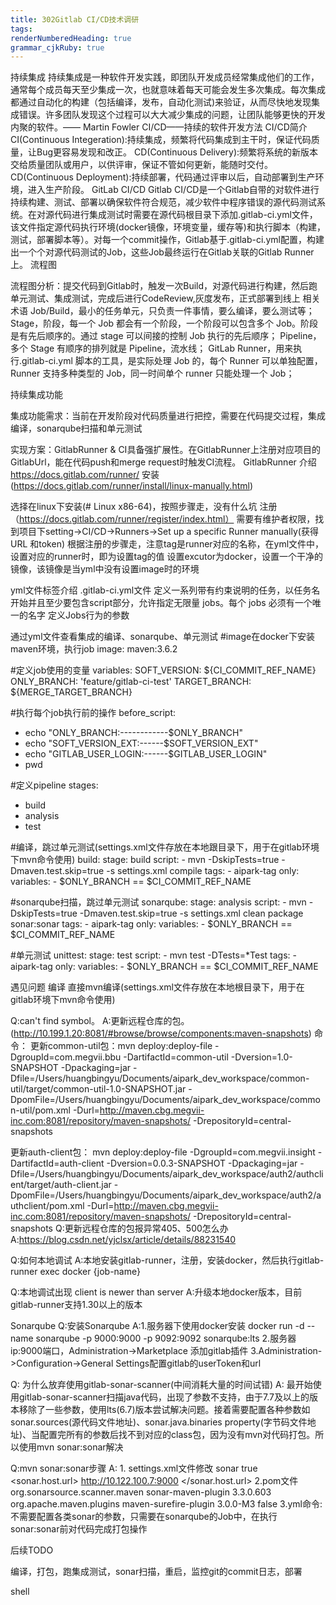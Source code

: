 ```yaml
---
title: 302Gitlab CI/CD技术调研
tags: 
renderNumberedHeading: true
grammar_cjkRuby: true
---
```


持续集成
持续集成是一种软件开发实践，即团队开发成员经常集成他们的工作，通常每个成员每天至少集成一次，也就意味着每天可能会发生多次集成。每次集成都通过自动化的构建（包括编译，发布，自动化测试)来验证，从而尽快地发现集成错误。许多团队发现这个过程可以大大减少集成的问题，让团队能够更快的开发内聚的软件。—— Martin Fowler
CI/CD——持续的软件开发方法
CI/CD简介
CI(Continuous Integeration):持续集成，频繁将代码集成到主干时，保证代码质量，让Bug更容易发现和改正。
CD(Continuous Delivery):频繁将系统的新版本交给质量团队或用户，以供评审，保证不管如何更新，能随时交付。
CD(Continuous Deployment):持续部署，代码通过评审以后，自动部署到生产环境，进入生产阶段。
GitLab CI/CD
    Gitlab CI/CD是一个Gitlab自带的对软件进行持续构建、测试、部署以确保软件符合规范，减少软件中程序错误的源代码测试系统。在对源代码进行集成测试时需要在源代码根目录下添加.gitlab-ci.yml文件，该文件指定源代码执行环境(docker镜像，环境变量，缓存等)和执行脚本（构建，测试，部署脚本等）。对每一个commit操作，Gitlab基于.gitlab-ci.yml配置，构建出一个个对源代码测试的Job，这些Job最终运行在Gitlab关联的Gitlab Runner上。
流程图

 流程图分析：提交代码到Gitlab时，触发一次Build，对源代码进行构建，然后跑单元测试、集成测试，完成后进行CodeReview,灰度发布，正式部署到线上
相关术语
Job/Build，最小的任务单元，只负责一件事情，要么编译，要么测试等；
Stage，阶段，每一个 Job 都会有一个阶段，一个阶段可以包含多个 Job。阶段是有先后顺序的。通过 stage 可以间接的控制 Job 执行的先后顺序；
Pipeline，多个 Stage 有顺序的排列就是 Pipeline，流水线；
GitLab Runner，用来执行.gitlab-ci.yml 脚本的工具，是实际处理 Job 的，每个 Runner 可以单独配置，Runner 支持多种类型的 Job，同一时间单个 runner 只能处理一个 Job；
    
持续集成功能

集成功能需求：当前在开发阶段对代码质量进行把控，需要在代码提交过程，集成编译，sonarqube扫描和单元测试

实现方案：GitlabRunner & CI具备强扩展性。在GitlabRunner上注册对应项目的GitlabUrl，能在代码push和merge request时触发CI流程。
GitlabRunner
介绍
https://docs.gitlab.com/runner/
安装 
(https://docs.gitlab.com/runner/install/linux-manually.html)


选择在linux下安装(# Linux x86-64)，按照步骤走，没有什么坑
注册
（https://docs.gitlab.com/runner/register/index.html）
需要有维护者权限，找到项目下setting->CI/CD->Runners->Set up a specific Runner manually(获得URL 和token)
根据注册的步骤走，注意tag是runner对应的名称，在yml文件中，设置对应的runner时，即为设置tag的值
设置excutor为docker，设置一个干净的镜像，该镜像是当yml中没有设置image时的环境

yml文件标签介绍
.gitlab-ci.yml文件
    定义一系列带有约束说明的任务，以任务名开始并且至少要包含script部分，允许指定无限量 jobs。每个 jobs 必须有一个唯一的名字
定义Jobs行为的参数




通过yml文件查看集成的编译、sonarqube、单元测试
#image在docker下安装maven环境，执行job
image: maven:3.6.2

#定义job使用的变量
variables:
  SOFT_VERSION: ${CI_COMMIT_REF_NAME}
  ONLY_BRANCH: 'feature/gitlab-ci-test'
  TARGET_BRANCH: ${MERGE_TARGET_BRANCH}

#执行每个job执行前的操作
before_script:
  - echo "ONLY_BRANCH:------------$ONLY_BRANCH"
  - echo "SOFT_VERSION_EXT:------$SOFT_VERSION_EXT"
  - echo "GITLAB_USER_LOGIN:------$GITLAB_USER_LOGIN"
  - pwd

#定义pipeline
stages:
  - build
  - analysis
  - test

#编译，跳过单元测试(settings.xml文件存放在本地跟目录下，用于在gitlab环境下mvn命令使用)
build:
  stage: build
  script:
    - mvn -DskipTests=true -Dmaven.test.skip=true -s settings.xml compile
  tags:
    - aipark-tag
  only:
    variables:
      - $ONLY_BRANCH == $CI_COMMIT_REF_NAME

#sonarqube扫描，跳过单元测试
sonarqube:
  stage: analysis
  script:
    - mvn -DskipTests=true -Dmaven.test.skip=true -s settings.xml clean package sonar:sonar
  tags:
    - aipark-tag
  only:
    variables:
      - $ONLY_BRANCH == $CI_COMMIT_REF_NAME

#单元测试
unittest:
  stage: test
  script:
    - mvn test -DTests=*Test
  tags:
    - aipark-tag
  only:
    variables:
      - $ONLY_BRANCH == $CI_COMMIT_REF_NAME

遇见问题
编译
          直接mvn编译(settings.xml文件存放在本地根目录下，用于在gitlab环境下mvn命令使用)
         
   Q:can't find symbol。
   A:更新远程仓库的包。(http://10.199.1.20:8081/#browse/browse/components:maven-snapshots)
   命令：
 更新common-util包：mvn deploy:deploy-file -DgroupId=com.megvii.bbu -DartifactId=common-util -Dversion=1.0-SNAPSHOT -Dpackaging=jar -Dfile=/Users/huangbingyu/Documents/aipark_dev_workspace/common-util/target/common-util-1.0-SNAPSHOT.jar -DpomFile=/Users/huangbingyu/Documents/aipark_dev_workspace/common-util/pom.xml -Durl=http://maven.cbg.megvii-inc.com:8081/repository/maven-snapshots/ -DrepositoryId=central-snapshots

 更新auth-client包： mvn deploy:deploy-file -DgroupId=com.megvii.insight -DartifactId=auth-client -Dversion=0.0.3-SNAPSHOT -Dpackaging=jar -Dfile=/Users/huangbingyu/Documents/aipark_dev_workspace/auth2/authclient/target/auth-client.jar -DpomFile=/Users/huangbingyu/Documents/aipark_dev_workspace/auth2/authclient/pom.xml -Durl=http://maven.cbg.megvii-inc.com:8081/repository/maven-snapshots/ -DrepositoryId=central-snapshots
Q:更新远程仓库的包报异常405、500怎么办
A:https://blog.csdn.net/yjclsx/article/details/88231540
  
Q:如何本地调试
A:本地安装gitlab-runner，注册，安装docker，然后执行gitlab-runner exec docker {job-name}

Q:本地调试出现 client is newer than server
A:升级本地docker版本，目前gitlab-runner支持1.30以上的版本

Sonarqube
        Q:安装Sonarqube
        A:1.服务器下使用docker安装 docker run -d --name sonarqube -p 9000:9000 -p 9092:9092 sonarqube:lts
           2.服务器ip:9000端口，Administration->Marketplace 添加gitlab插件
           3.Administration->Configuration->General Settings配置gitlab的userToken和url
        
Q: 为什么放弃使用gitlab-sonar-scanner(中间消耗大量的时间试错)
        A: 最开始使用gitlab-sonar-scanner扫描java代码，出现了参数不支持，由于7.7及以上的版本移除了一些参数，使用lts(6.7)版本尝试解决问题。接着需要配置各种参数如sonar.sources(源代码文件地址)、sonar.java.binaries property(字节码文件地址)、当配置完所有的参数后找不到对应的class包，因为没有mvn对代码打包。所以使用mvn sonar:sonar解决
       
 Q:mvn sonar:sonar步骤
        A: 1. settings.xml文件修改 
<profile>
   <id>sonar</id>
   <activation>
      <activeByDefault>true</activeByDefault>
   </activation>
   <properties>
      <!-- Optional URL to server. Default value is http://localhost:9000 -->
      <sonar.host.url>
         http://10.122.100.7:9000
      </sonar.host.url>
   </properties>
</profile>
          2.pom文件 
<build>
    <pluginManagement>
        <plugins>
            <plugin>
                <groupId>org.sonarsource.scanner.maven</groupId>
                <artifactId>sonar-maven-plugin</artifactId>
                <version>3.3.0.603</version>
            </plugin>
            <plugin>
                <groupId>org.apache.maven.plugins</groupId>
                <artifactId>maven-surefire-plugin</artifactId>
                <version>3.0.0-M3</version>
                <configuration>
                    <skipTests>false</skipTests>
                </configuration>
            </plugin>
        </plugins>
    </pluginManagement>
</build>
            3.yml命令:不需要配置各类sonar的参数，只需要在sonarqube的Job中，在执行sonar:sonar前对代码完成打包操作
        
后续TODO

编译，打包，跑集成测试，sonar扫描，重启，监控git的commit日志，部署

shell